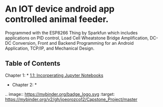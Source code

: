 # An IOT device android app controlled animal feeder.
Programmed with the ESP8266 Thing by Sparkfun which includes applications on PID control, Load Cell Wheatstone Bridge Amplification, DC-DC Conversion, Front and Backend Programming for an Android Application, TCP/IP, and Mechanical Design.

## Table of Contents
 Chapter 1:
    * [1.1: Incorperating Jupyter Notebooks](https://mybinder.org/v2/gh/joeorozco12/Capstone_Project/master)
* Chapter 2:
    * 

.. image:: https://mybinder.org/badge_logo.svg
 :target: https://mybinder.org/v2/gh/joeorozco12/Capstone_Project/master
